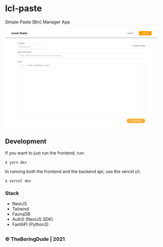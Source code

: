 # lcl-paste

Simple Paste [Bin] Manager App

![App Screenshot](./screenshot.png)

## Development

If you want to just run the frontend, run:

    $ yarn dev

In running both the frontend and the backend api, use the vercel cli.

    $ vercel dev

### Stack

- NextJS
- Tailwind
- FaunaDB
- Auth0 (NextJS SDK)
- FastAPI (Python3)

##

### &copy; TheBoringDude | 2021

